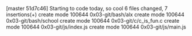 [master 51d7c46] Starting to code today, so cool
 6 files changed, 7 insertions(+)
 create mode 100644 0x03-git/bash/alx
 create mode 100644 0x03-git/bash/school
 create mode 100644 0x03-git/c/c_is_fun.c
 create mode 100644 0x03-git/js/index.js
 create mode 100644 0x03-git/js/main.js
